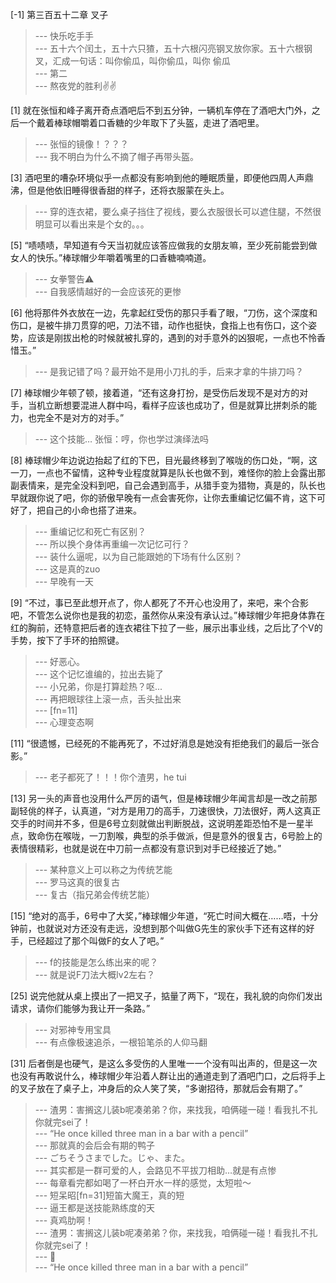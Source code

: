 
[-1] 第三百五十二章 叉子
>--- 快乐吃手手<br>
>--- 五十六个闰土，五十六只猹，五十六根闪亮钢叉放你家。五十六根钢叉，汇成一句话：叫你偷瓜，叫你偷瓜，叫你 偷瓜<br>
>--- 第二<br>
>--- 熬夜党的胜利✌✌<br>

[1] 就在张恒和峰子离开奇点酒吧后不到五分钟，一辆机车停在了酒吧大门外，之后一个戴着棒球帽嚼着口香糖的少年取下了头盔，走进了酒吧里。
>--- 张恒的镜像！？？？<br>
>--- 我不明白为什么不摘了帽子再带头盔。<br>

[3] 酒吧里的嘈杂环境似乎一点都没有影响到他的睡眠质量，即便他四周人声鼎沸，但是他依旧睡得很香甜的样子，还将衣服蒙在头上。
>--- 穿的连衣裙，要么桌子挡住了视线，要么衣服很长可以遮住腿，不然很明显可以看出来是个女的。。。<br>

[5] “啧啧啧，早知道有今天当初就应该答应做我的女朋友嘛，至少死前能尝到做女人的快乐。”棒球帽少年嚼着嘴里的口香糖喃喃道。
>--- 女拳警告⚠️<br>
>--- 自我感情越好的一会应该死的更惨<br>

[6] 他将那件外衣放在一边，先拿起红受伤的那只手看了眼，“刀伤，这个深度和伤口，是被牛排刀贯穿的吧，刀法不错，动作也挺快，食指上也有伤口，这个姿势，应该是刚拔出枪的时候就被扎穿的，遇到的对手意外的凶狠呢，一点也不怜香惜玉。”
>--- 是我记错了吗？最开始不是用小刀扎的手，后来才拿的牛排刀吗？<br>

[7] 棒球帽少年顿了顿，接着道，“还有这身打扮，是受伤后发现不是对方的对手，当机立断想要混进人群中吗，看样子应该也成功了，但是就算比拼刺杀的能力，也完全不是对方的对手。”
>--- 这个技能…
张恒：哼，你也学过演绎法吗<br>

[8] 棒球帽少年边说边抬起了红的下巴，目光最终移到了喉咙的伤口处，“啊，这一刀，一点也不留情，这种专业程度就算是队长也做不到，难怪你的脸上会露出那副表情来，是完全没料到吧，自己会遇到高手，从猎手变为猎物，真是的，队长也早就跟你说了吧，你的骄傲早晚有一点会害死你，让你去重编记忆偏不肯，这下可好了，把自己的小命也搭了进来。
>--- 重编记忆和死亡有区别？<br>
>--- 所以换个身体再重编一次记忆可行？<br>
>--- 装什么逼呢，以为自己能跟她的下场有什么区别？<br>
>--- 这是真的zuo<br>
>--- 早晚有一天<br>

[9] “不过，事已至此想开点了，你人都死了不开心也没用了，来吧，来个合影吧，不管怎么说你也是我的初恋，虽然你从来没有承认过。”棒球帽少年把身体靠在红的胸前，还特意把后者的连衣裙往下拉了一些，展示出事业线，之后比了个V的手势，按下了手环的拍照键。
>--- 好恶心。<br>
>--- 这个记忆谁编的，拉出去毙了<br>
>--- 小兄弟，你是打算趁热？呕...<br>
>--- 再把眼球往上滚一点，舌头扯出来<br>
>--- [fn=11]<br>
>--- 心理变态啊<br>

[11] “很遗憾，已经死的不能再死了，不过好消息是她没有拒绝我们的最后一张合影。”
>--- 老子都死了！！！你个渣男，he  tui<br>

[13] 另一头的声音也没用什么严厉的语气，但是棒球帽少年闻言却是一改之前那副轻佻的样子，认真道，“对方是用刀的高手，刀速很快，刀法很好，两人这真正交手的时间并不多，但是6号立刻就做出判断脱战，这说明差距恐怕不是一星半点，致命伤在喉咙，一刀割喉，典型的杀手做派，但是意外的很复古，6号脸上的表情很精彩，也就是说在中刀前一点都没有意识到对手已经接近了她。”
>--- 某种意义上可以称之为传统艺能<br>
>--- 罗马这真的很复古<br>
>--- 复古（指兄弟会传统艺能）<br>

[15] “绝对的高手，6号中了大奖，”棒球帽少年道，“死亡时间大概在……唔，十分钟前，也就说对方还没有走远，没想到那个叫做G先生的家伙手下还有这样的好手，已经超过了那个叫做F的女人了吧。”
>--- f的技能是怎么练出来的呢？<br>
>--- 就是说F刀法大概lv2左右？<br>

[25] 说完他就从桌上摸出了一把叉子，掂量了两下，“现在，我礼貌的向你们发出请求，请你们能够为我让开一条路。”
>--- 对邪神专用宝具<br>
>--- 有点像极速追杀，一根铅笔杀的人仰马翻<br>

[31] 后者倒是也硬气，是这么多受伤的人里唯一一个没有叫出声的，但是这一次也没有再敢说什么，棒球帽少年沿着人群让出的通道走到了酒吧门口，之后将手上的叉子放在了桌子上，冲身后的众人笑了笑，“多谢招待，那就后会有期了。”
>--- 渣男：害搁这儿装b呢凑弟弟？你，来找我，咱俩碰一碰！看我扎不扎你就完sei了！<br>
>--- “He once killed three man in a bar with a pencil”<br>
>--- 那就真的会后会有期的鸭子<br>
>--- ごちそうさまでした。じゃ、また。<br>
>--- 其实都是一群可爱的人，会路见不平拔刀相助…就是有点惨<br>
>--- 每章看完都如喝了一杯白开水一样的感觉，太短啦～<br>
>--- 短呆昭[fn=31]短笛大魔王，真的短<br>
>--- 逼王都是送技能熟练度的天<br>
>--- 真鸡肋啊！<br>
>--- 渣男：害搁这儿装b呢凑弟弟？你，来找我，咱俩碰一碰！看我扎不扎你就完sei了！<br>
>--- 🐷<br>
>--- “He once killed three man in a bar with a pencil”<br>
